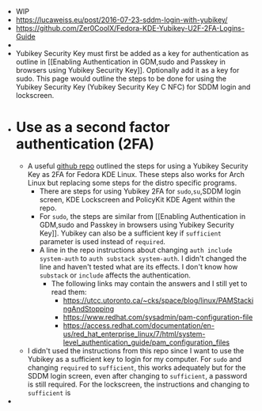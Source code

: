 - WIP
- https://lucaweiss.eu/post/2016-07-23-sddm-login-with-yubikey/
- https://github.com/Zer0CoolX/Fedora-KDE-Yubikey-U2F-2FA-Logins-Guide
-
- Yubikey Security Key must first be added as a key for authentication as outline in [[Enabling Authentication in GDM,sudo and Passkey in browsers using Yubikey Security Key]]. Optionally add it as a key for sudo. This page would outline the steps to be done for using the Yubikey Security Key (Yubikey Security Key C NFC) for SDDM login and lockscreen.
- # Use as a second factor authentication (2FA)
	- A useful [github repo](https://github.com/Zer0CoolX/Fedora-KDE-Yubikey-U2F-2FA-Logins-Guide) outlined the steps for using a Yubikey Security Key as 2FA for Fedora KDE Linux. These steps also works for Arch Linux but replacing some steps for the distro specific programs.
		- There are steps for using Yubikey 2FA for `sudo`,`su`,SDDM login screen, KDE Lockscreen and PolicyKit KDE Agent within the repo.
		- For `sudo`, the steps are similar from [[Enabling Authentication in GDM,sudo and Passkey in browsers using Yubikey Security Key]]. Yubikey can also be a sufficient key if `sufficient` parameter is used instead of `required`.
		- A line in the repo instructions about changing ``auth include system-auth`` to `auth substack system-auth`. I didn't changed the line and haven't tested what are its effects. I don't know how `substack` or `include` affects the authentication.
			- The following links may contain the answers and I still yet to read them:
				- https://utcc.utoronto.ca/~cks/space/blog/linux/PAMStackingAndStopping
				- https://www.redhat.com/sysadmin/pam-configuration-file
				- https://access.redhat.com/documentation/en-us/red_hat_enterprise_linux/7/html/system-level_authentication_guide/pam_configuration_files
	- I didn't used the instructions from this repo since I want to use the Yubikey as a sufficient key to login for my computer. For `sudo` and changing `required` to `sufficient`, this works adequately but for the SDDM login screen, even after changing to `sufficient`, a password is still required. For the lockscreen, the instructions and changing to `sufficient` is
-